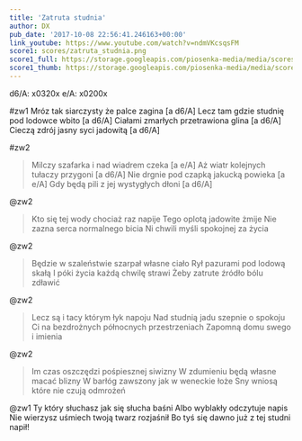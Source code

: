 ```yaml
---
title: 'Zatruta studnia'
author: DX
pub_date: '2017-10-08 22:56:41.246163+00:00'
link_youtube: https://www.youtube.com/watch?v=ndmVKcsqsFM
score1: scores/zatruta_studnia.png
score1_full: https://storage.googleapis.com/piosenka-media/media/scores/zatruta_studnia.png
score1_thumb: https://storage.googleapis.com/piosenka-media/media/scores/zatruta_studnia.png.180x0_q85_upscale.png
---
```


d6/A: x0320x 
e/A: x0200x

#zw1
Mróz tak siarczysty że palce zagina [a d6/A]
Lecz tam gdzie studnię pod lodowce wbito [a d6/A]
Ciałami zmarłych przetrawiona glina [a d6/A]
Cieczą zdrój jasny syci jadowitą [a d6/A]

#zw2
>Milczy szafarka i nad wiadrem czeka  [a e/A]
>Aż wiatr kolejnych tułaczy przygoni [a d6/A]
>Nie drgnie pod czapką jakucką powieka [a e/A]
>Gdy będą pili z jej wystygłych dłoni [a d6/A]

@zw2
>Kto się tej wody chociaż raz napije
>Tego oplotą jadowite żmije
>Nie zazna serca normalnego bicia
>Ni chwili myśli spokojnej za życia

@zw2
>Będzie w szaleństwie szarpał własne ciało
>Rył pazurami pod lodową skałą
>I póki życia każdą chwilę strawi
>Żeby zatrute źródło bólu zdławić

@zw2
>Lecz są i tacy którym łyk napoju
>Nad studnią jadu szepnie o spokoju
>Ci na bezdrożnych północnych przestrzeniach
>Zapomną domu swego i imienia

@zw2
>Im czas oszczędzi pośpiesznej siwizny
>W zdumieniu będą własne macać blizny
>W barłóg zawszony jak w weneckie łoże
>Sny wniosą które nie czują odmrożeń

@zw1
Ty który słuchasz jak się słucha baśni
Albo wyblakły odczytuje napis
Nie wierzysz uśmiech twoją twarz rozjaśnił
Bo tyś się dawno już z tej studni napił!